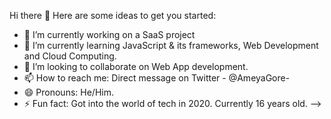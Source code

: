 Hi there 👋
Here are some ideas to get you started:

- 🔭 I’m currently working on a SaaS project
- 🌱 I’m currently learning JavaScript & its frameworks, Web Development and Cloud Computing.
- 👯 I’m looking to collaborate on Web App development.
- 📫 How to reach me: Direct message on Twitter - @AmeyaGore-
- 😄 Pronouns: He/Him.
- ⚡ Fun fact: Got into the world of tech in 2020. Currently 16 years old.
-->
